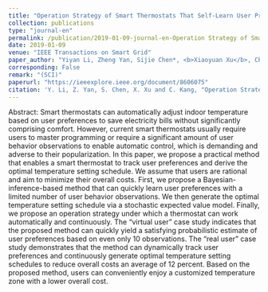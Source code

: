 ```yaml
---
title: "Operation Strategy of Smart Thermostats That Self-Learn User Preferences"
collection: publications
type: "journal-en"
permalink: /publication/2019-01-09-journal-en-Operation Strategy of Smart Thermostats That Self-Learn User Preferences
date: 2019-01-09
venue: "IEEE Transactions on Smart Grid"
paper_author: "Yiyan Li, Zheng Yan, Sijie Chen*, <b>Xiaoyuan Xu</b>, Chongqing Kang"
corresponding: False
remark: "(SCI)"
paperurl: "https://ieeexplore.ieee.org/document/8606075"
citation: 'Y. Li, Z. Yan, S. Chen, X. Xu and C. Kang, "Operation Strategy of Smart Thermostats That Self-Learn User Preferences," <i>IEEE Transactions on Smart Grid</i>, vol. 10, no. 5, pp. 5770-5780, Sep. 2019.'
---
```


Abstract:
Smart thermostats can automatically adjust indoor temperature based on user preferences to save electricity bills without significantly comprising comfort. However, current smart thermostats usually require users to master programming or require a significant amount of user behavior observations to enable automatic control, which is demanding and adverse to their popularization. In this paper, we propose a practical method that enables a smart thermostat to track user preferences and derive the optimal temperature setting schedule. We assume that users are rational and aim to minimize their overall costs. First, we propose a Bayesian-inference-based method that can quickly learn user preferences with a limited number of user behavior observations. We then generate the optimal temperature setting schedule via a stochastic expected value model. Finally, we propose an operation strategy under which a thermostat can work automatically and continuously. The “virtual user” case study indicates that the proposed method can quickly yield a satisfying probabilistic estimate of user preferences based on even only 10 observations. The “real user” case study demonstrates that the method can dynamically track user preferences and continuously generate optimal temperature setting schedules to reduce overall costs an average of 12 percent. Based on the proposed method, users can conveniently enjoy a customized temperature zone with a lower overall cost.